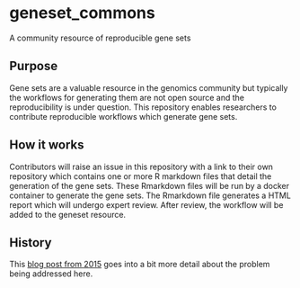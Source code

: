 # geneset_commons
A community resource of reproducible gene sets

## Purpose
Gene sets are a valuable resource in the genomics community but typically the workflows for generating them are not open source and the reproducibility is under question. 
This repository enables researchers to contribute reproducible workflows which generate gene sets. 

## How it works
Contributors will raise an issue in this repository with a link to their own repository which contains one or more R markdown files that detail the generation of the gene sets. 
These Rmarkdown files will be run by a docker container to generate the gene sets.
The Rmarkdown file generates a HTML report which will undergo expert review.
After review, the workflow will be added to the geneset resource.

## History
This [blog post from 2015](http://genomespot.blogspot.com/2015/03/are-we-ready-to-move-beyond-msigdb-and.html) goes into a bit more detail about the problem being addressed here.
